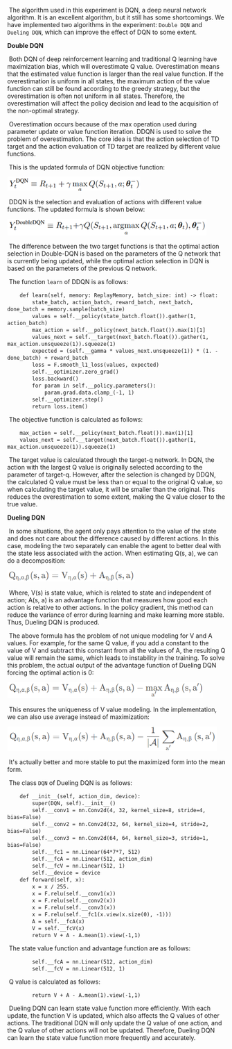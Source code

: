 ​	The algorithm used in this experiment is DQN, a deep neural network algorithm. It is an excellent algorithm, but it still has some shortcomings. We have implemented two algorithms in the experiment: `Double DQN` and `Dueling DQN`, which can improve the effect of DQN to some extent.

**Double DQN**

​	Both DQN of deep reinforcement learning and traditional Q learning have maximization bias, which will overestimate Q value. Overestimation means that the estimated value function is larger than the real value function. If the overestimation is uniform in all states, the maximum action of the value function can still be found according to the greedy strategy, but the overestimation is often not uniform in all states. Therefore, the overestimation will affect the policy decision and lead to the acquisition of the non-optimal strategy.

​	Overestimation occurs because of the max operation used during parameter update or value function iteration. DDQN is used to solve the problem of overestimation. The core idea is that the action selection of TD target and the action evaluation of TD target are realized by different value functions.

​	This is the updated formula of DQN objective function:

<img src="./img/2.1.1.png" style="zoom:50%;" />

​	DDQN is the selection and evaluation of actions with different value functions. The updated formula is shown below:

<img src="./img/2.1.2.png" style="zoom:50%;" />

​	The difference between the two target functions is that the optimal action selection in Double-DQN is based on the parameters of the Q network that is currently being updated, while the optimal action selection in DQN is based on the parameters of the previous Q network.

​	The function `learn`  of DDQN is as follows:

```
    def learn(self, memory: ReplayMemory, batch_size: int) -> float:
        state_batch, action_batch, reward_batch, next_batch, done_batch = memory.sample(batch_size)
        values = self.__policy(state_batch.float()).gather(1, action_batch)
        max_action = self.__policy(next_batch.float()).max(1)[1]
        values_next = self.__target(next_batch.float()).gather(1, max_action.unsqueeze(1)).squeeze(1)
        expected = (self.__gamma * values_next.unsqueeze(1)) * (1. - done_batch) + reward_batch
        loss = F.smooth_l1_loss(values, expected)
        self.__optimizer.zero_grad()
        loss.backward()
        for param in self.__policy.parameters():
            param.grad.data.clamp_(-1, 1)
        self.__optimizer.step()
        return loss.item()
```

​	The objective function is calculated as follows:

```
	max_action = self.__policy(next_batch.float()).max(1)[1]
	values_next = self.__target(next_batch.float()).gather(1, max_action.unsqueeze(1)).squeeze(1)
```

​	The target value is calculated through the target-q network. In DQN, the action with the largest Q value is originally selected according to the parameter of target-q. However, after the selection is changed by DDQN, the calculated Q value must be less than or equal to the original Q value, so when calculating the target value, it will be smaller than the original. This reduces the overestimation to some extent, making the Q value closer to the true value.



**Dueling DQN**

​	In some situations, the agent only pays attention to the value of the state and does not care about the difference caused by different actions. In this case, modeling the two separately can enable the agent to better deal with the state less associated with the action. When estimating Q(s, a), we can do a decomposition:

<img src="./img/2.2.1.png" style="zoom:75%;" />

​	Where, V(s) is state value, which is related to state and independent of action; A(s, a) is an advantage function that measures how good each action is relative to other actions. In the policy gradient, this method can reduce the variance of error during learning and make learning more stable. Thus, Dueling DQN is produced.

​	The above formula has the problem of not unique modeling for V and A values. For example, for the same Q value, if you add a constant to the value of V and subtract this constant from all the values of A, the resulting Q value will remain the same, which leads to instability in the training. To solve this problem, the actual output of the advantage function of Dueling DQN forcing the optimal action is 0:

<img src="./img/2.2.2.png" style="zoom:75%;" />

​	This ensures the uniqueness of V value modeling. In the implementation, we can also use average instead of maximization:

<img src="./img/2.2.3.png" style="zoom:75%;" />

​	It's actually better and more stable to put the maximized form into the mean form.

​	The class `DQN`  of Dueling DQN is as follows:

```
    def __init__(self, action_dim, device):
        super(DQN, self).__init__()
        self.__conv1 = nn.Conv2d(4, 32, kernel_size=8, stride=4, bias=False)
        self.__conv2 = nn.Conv2d(32, 64, kernel_size=4, stride=2, bias=False)
        self.__conv3 = nn.Conv2d(64, 64, kernel_size=3, stride=1, bias=False)
        self.__fc1 = nn.Linear(64*7*7, 512)
        self.__fcA = nn.Linear(512, action_dim)
        self.__fcV = nn.Linear(512, 1)
        self.__device = device
    def forward(self, x):
        x = x / 255.
        x = F.relu(self.__conv1(x))
        x = F.relu(self.__conv2(x))
        x = F.relu(self.__conv3(x))
        x = F.relu(self.__fc1(x.view(x.size(0), -1)))
        A = self.__fcA(x)
        V = self.__fcV(x)
        return V + A - A.mean(1).view(-1,1)
```

​	The state value function and advantage function are as follows:

```
        self.__fcA = nn.Linear(512, action_dim)
        self.__fcV = nn.Linear(512, 1)
```

​	Q value is calculated as follows:

```
		return V + A - A.mean(1).view(-1,1)
```

​	Dueling DQN can learn state value function more efficiently. With each update, the function V is updated, which also affects the Q values of other actions. The traditional DQN will only update the Q value of one action, and the Q value of other actions will not be updated. Therefore, Dueling DQN can learn the state value function more frequently and accurately.
